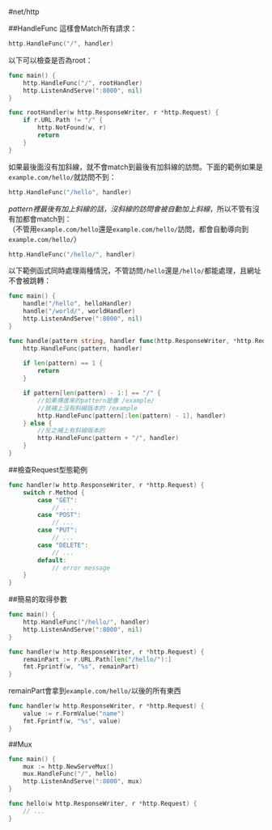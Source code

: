 #net/http

##HandleFunc
這樣會Match所有請求：
```go
http.HandleFunc("/", handler)
```

以下可以檢查是否為root：
```go
func main() {
    http.HandleFunc("/", rootHandler)
    http.ListenAndServe(":8000", nil)
}

func rootHandler(w http.ResponseWriter, r *http.Request) {
    if r.URL.Path != "/" {
        http.NotFound(w, r)
        return
    }
}
```

如果最後面沒有加斜線，就不會match到最後有加斜線的訪問。下面的範例如果是`example.com/hello/`就訪問不到：
```go
http.HandleFunc("/hello", handler)
```
*pattern裡最後有加上斜線的話，沒斜線的訪問會被自動加上斜線*，所以不管有沒有加都會match到：  
（不管用`example.com/hello`還是`example.com/hello/`訪問，都會自動導向到`example.com/hello/`）
```go
http.HandleFunc("/hello/", handler)
```

以下範例函式同時處理兩種情況，不管訪問`/hello`還是`/hello/`都能處理，且網址不會被跳轉：
```go
func main() {
    handle("/hello", helloHandler)
    handle("/world/", worldHandler)
    http.ListenAndServe(":8000", nil)
}

func handle(pattern string, handler func(http.ResponseWriter, *http.Request)) {
	http.HandleFunc(pattern, handler)
	
	if len(pattern) == 1 {
		return
	}

	if pattern[len(pattern) - 1:] == "/" {
	    //如果傳進來的pattern是像 /example/
	    //就補上沒有斜線版本的 /example
		http.HandleFunc(pattern[:len(pattern) - 1], handler)
	} else {
	    //反之補上有斜線版本的
		http.HandleFunc(pattern + "/", handler)
	}
}
```

##檢查Request型態範例
```go
func handler(w http.ResponseWriter, r *http.Request) {
    switch r.Method {
        case "GET":
            // ...
        case "POST":
            // ...
        case "PUT":
            // ...
        case "DELETE":
            // ...
        default:
            // error message
    }
}
```

##簡易的取得參數
```go
func main() {
    http.HandleFunc("/hello/", handler)
    http.ListenAndServe(":8000", nil)
}

func handler(w http.ResponseWriter, r *http.Request) {
    remainPart := r.URL.Path[len("/hello/"):]
    fmt.Fprintf(w, "%s", remainPart)
}
```
remainPart會拿到`example.com/hello/`以後的所有東西

```go
func handler(w http.ResponseWriter, r *http.Request) {
    value := r.FormValue("name")
    fmt.Fprintf(w, "%s", value)
}
```

##Mux
```go
func main() {
    mux := http.NewServeMux()
    mux.HandleFunc("/", hello)
    http.ListenAndServe(":8000", mux)
}

func hello(w http.ResponseWriter, r *http.Request) {
    // ...
}
```

